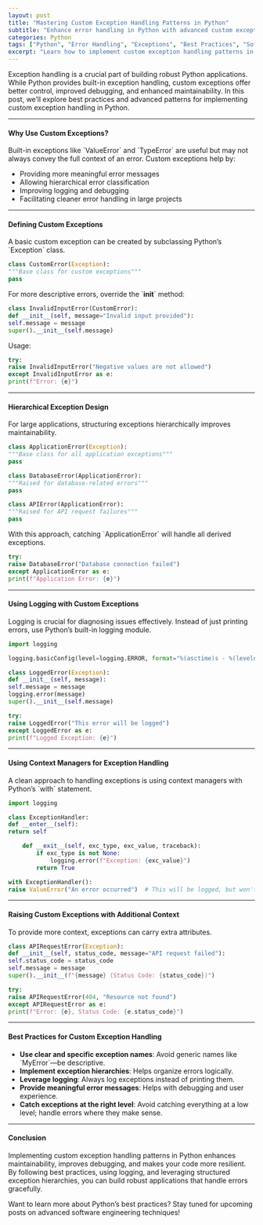 ```yaml
---
layout: post
title: "Mastering Custom Exception Handling Patterns in Python"
subtitle: "Enhance error handling in Python with advanced custom exception patterns"
categories: Python
tags: ["Python", "Error Handling", "Exceptions", "Best Practices", "Software Development"]
excerpt: "Learn how to implement custom exception handling patterns in Python for better error management, maintainability, and debugging."
---
```

Exception handling is a crucial part of building robust Python applications. While Python provides built-in exception handling, custom exceptions offer better control, improved debugging, and enhanced maintainability. In this post, we’ll explore best practices and advanced patterns for implementing custom exception handling in Python.

---

#### Why Use Custom Exceptions?

Built-in exceptions like &#96;ValueError&#96; and &#96;TypeError&#96; are useful but may not always convey the full context of an error. Custom exceptions help by:

- Providing more meaningful error messages
- Allowing hierarchical error classification
- Improving logging and debugging
- Facilitating cleaner error handling in large projects

---

#### Defining Custom Exceptions

A basic custom exception can be created by subclassing Python’s &#96;Exception&#96; class.

```python  
class CustomError(Exception):  
"""Base class for custom exceptions"""  
pass  
```

For more descriptive errors, override the &#96;__init__&#96; method:

```python  
class InvalidInputError(CustomError):  
def __init__(self, message="Invalid input provided"):  
self.message = message  
super().__init__(self.message)  
```

Usage:

```python  
try:  
raise InvalidInputError("Negative values are not allowed")  
except InvalidInputError as e:  
print(f"Error: {e}")  
```

---

#### Hierarchical Exception Design

For large applications, structuring exceptions hierarchically improves maintainability.

```python  
class ApplicationError(Exception):  
"""Base class for all application exceptions"""  
pass

class DatabaseError(ApplicationError):  
"""Raised for database-related errors"""  
pass

class APIError(ApplicationError):  
"""Raised for API request failures"""  
pass  
```

With this approach, catching &#96;ApplicationError&#96; will handle all derived exceptions.

```python  
try:  
raise DatabaseError("Database connection failed")  
except ApplicationError as e:  
print(f"Application Error: {e}")  
```

---

#### Using Logging with Custom Exceptions

Logging is crucial for diagnosing issues effectively. Instead of just printing errors, use Python’s built-in logging module.

```python  
import logging

logging.basicConfig(level=logging.ERROR, format="%(asctime)s - %(levelname)s - %(message)s")

class LoggedError(Exception):  
def __init__(self, message):  
self.message = message  
logging.error(message)  
super().__init__(self.message)

try:  
raise LoggedError("This error will be logged")  
except LoggedError as e:  
print(f"Logged Exception: {e}")  
```

---

#### Using Context Managers for Exception Handling

A clean approach to handling exceptions is using context managers with Python’s &#96;with&#96; statement.

```python  
import logging

class ExceptionHandler:  
def __enter__(self):  
return self

    def __exit__(self, exc_type, exc_value, traceback):  
        if exc_type is not None:  
            logging.error(f"Exception: {exc_value}")  
        return True  

with ExceptionHandler():  
raise ValueError("An error occurred")  # This will be logged, but won't crash the program  
```

---

#### Raising Custom Exceptions with Additional Context

To provide more context, exceptions can carry extra attributes.

```python  
class APIRequestError(Exception):  
def __init__(self, status_code, message="API request failed"):  
self.status_code = status_code  
self.message = message  
super().__init__(f"{message} (Status Code: {status_code})")

try:  
raise APIRequestError(404, "Resource not found")  
except APIRequestError as e:  
print(f"Error: {e}, Status Code: {e.status_code}")  
```

---

#### Best Practices for Custom Exception Handling

- **Use clear and specific exception names**: Avoid generic names like &#96;MyError&#96;—be descriptive.
- **Implement exception hierarchies**: Helps organize errors logically.
- **Leverage logging**: Always log exceptions instead of printing them.
- **Provide meaningful error messages**: Helps with debugging and user experience.
- **Catch exceptions at the right level**: Avoid catching everything at a low level; handle errors where they make sense.

---

#### Conclusion

Implementing custom exception handling patterns in Python enhances maintainability, improves debugging, and makes your code more resilient. By following best practices, using logging, and leveraging structured exception hierarchies, you can build robust applications that handle errors gracefully.

Want to learn more about Python’s best practices? Stay tuned for upcoming posts on advanced software engineering techniques!  
